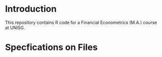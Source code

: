 # Introduction 

This repository contains R code for a Financial Econometrics (M.A.) course at UNISG.

# Specfications on Files

